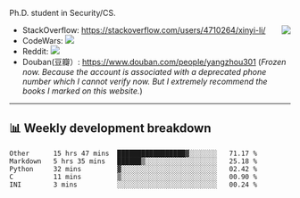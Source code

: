 Ph.D. student in Security/CS.

<img align="right" src="https://github-readme-stats.vercel.app/api?username=li-xin-yi&count_private=true&show_icons=true&hide_title=true&theme=tokyonight" />

- StackOverflow: https://stackoverflow.com/users/4710264/xinyi-li/
- CodeWars: [![](https://www.codewars.com/users/xy-li/badges/micro)](https://www.codewars.com/users/xy-li/)
- Reddit: [![](https://img.shields.io/reddit/user-karma/combined/xy-li?style=social)](https://www.reddit.com/user/xy-li/)
- Douban(豆瓣）: https://www.douban.com/people/yangzhou301  (*Frozen now. Because the account is associated with a deprecated phone number which I cannot verify now. But I extremely recommend the books I marked on this website.*)

---

## 📊 Weekly development breakdown

<!--START_SECTION:waka-->
```text
Other      15 hrs 47 mins  █████████████████▓░░░░░░░   71.17 % 
Markdown   5 hrs 35 mins   ██████▒░░░░░░░░░░░░░░░░░░   25.18 % 
Python     32 mins         ▓░░░░░░░░░░░░░░░░░░░░░░░░   02.42 % 
C          11 mins         ▒░░░░░░░░░░░░░░░░░░░░░░░░   00.90 % 
INI        3 mins          ░░░░░░░░░░░░░░░░░░░░░░░░░   00.24 % 
```
<!--END_SECTION:waka-->
